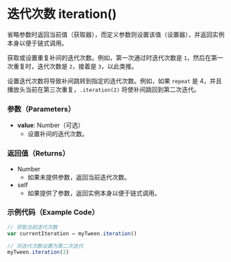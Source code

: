# 迭代次数 iteration()

省略参数时返回当前值（获取器），而定义参数则设置该值（设置器），并返回实例本身以便于链式调用。

获取或设置重复补间的迭代次数。例如，第一次通过时迭代次数是 `1`，然后在第一次重复时，迭代次数是 `2`，接着是 `3`，以此类推。

设置迭代次数将导致补间跳转到指定的迭代次数。例如，如果 `repeat` 是 4，并且播放头当前在第三次重复，`.iteration(2)` 将使补间跳回到第二次迭代。

### 参数（Parameters）

- **value**: Number（可选）
  - 设置补间的迭代次数。

### 返回值（Returns）

- Number
  - 如果未提供参数，返回当前迭代次数。
- self
  - 如果提供了参数，返回实例本身以便于链式调用。

### 示例代码（Example Code）

```javascript
// 获取当前迭代次数
var currentIteration = myTween.iteration()

// 将迭代次数设置为第二次迭代
myTween.iteration(2)
```
